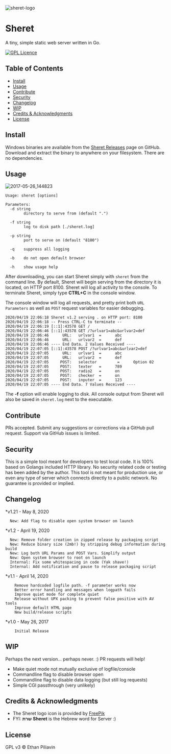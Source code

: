 ![sheret-logo](https://cloud.githubusercontent.com/assets/254784/26507827/1d32d530-4220-11e7-8d1c-96d3b0abda36.png)

# Sheret
A tiny, simple static web server written in Go.

[![GPL Licence](https://badges.frapsoft.com/os/gpl/gpl.svg?v=103)](https://opensource.org/licenses/GPL-3.0/)

## Table of Contents

- [Install](#install)
- [Usage](#usage)
- [Contribute](#contribute)
- [Security](#security)
- [Changelog](#changelog)
- [WIP](#wip)
- [Credits & Acknowledgments](#credits)
- [License](#license)

## Install

Windows binaries are available from the [Sheret Releases](https://github.com/ethanpil/sheret/releases) page on GitHub. Download and extract the binary to anywhere on your filesystem. There are no dependencies.

## Usage

![2017-05-26_144823](https://cloud.githubusercontent.com/assets/254784/26508345/68218c92-4222-11e7-9692-d8d1d21af680.jpg)

```
Usage: sheret [options]

Parameters:
  -d string
        directory to serve from (default ".")
  
  -f string
  	    log to disk path [./sheret.log]
  
  -p string
        port to serve on (default "8100")
  
  -q    suppress all logging
  
  -b    do not open default browser
  
  -h    show usage help
```

After downloading, you can start Sheret simply with `sheret` from the command line. By default, Sheret will begin serving from the directory it is located, on HTTP port 8100. Sheret will log all activity to the console. To terminate Sheret, simply type **CTRL+C** in the console window.

The console window will log all requests, and pretty print both `URL Parameters` as well as `POST` request variables for easier debugging.

```
2020/04/19 22:06:18 Sheret v1.2 serving . on HTTP port: 8100
2020/04/19 22:06:18 -- Press CTRL-C to terminate --
2020/04/19 22:06:19 [::1]:43578 GET /
2020/04/19 22:06:46 [::1]:43578 GET /?urlvar1=abc&urlvar2=def
2020/04/19 22:06:46      URL:   urlvar1  =      abc
2020/04/19 22:06:46      URL:   urlvar2  =      def
2020/04/19 22:06:46 ---- End Data. 2 Values Received ----
2020/04/19 22:07:05 [::1]:43578 POST /?urlvar1=abc&urlvar2=def
2020/04/19 22:07:05      URL:   urlvar1  =      abc
2020/04/19 22:07:05      URL:   urlvar2  =      def
2020/04/19 22:07:05     POST:   selector         =      Option 02
2020/04/19 22:07:05     POST:   texter   =      789
2020/04/19 22:07:05     POST:   radio2   =      on
2020/04/19 22:07:05     POST:   checker  =      on
2020/04/19 22:07:05     POST:   inputer  =      123
2020/04/19 22:07:05 ---- End Data. 7 Values Received ----
```

The **-f** option will enable logging to disk. All console output from Sheret will also be saved in `sheret.log` next to the executable.

## Contribute

PRs accepted. Submit any suggestions or corrections via a GitHub pull request. Support via GitHub issues is limited.

## Security

This is a simple tool meant for developers to test local code. It is 100% based on Golangs included HTTP library. No security related code or testing has been added by the author. This tool is not meant for production use, or even any type of server which connects directly to a public network. No guarantee is provided or implied.

## Changelog

*v1.21 - May 8, 2020
```
  New: Add flag to disable open system browser on launch
``` 

*v1.2 - April 19, 2020
```
  New: Remove folder creation in zipped release by packaging script 
  New: Reduce binary size (2mb!) by stripping debug information during build
  New: Log both URL Params and POST Vars. Simplify output
  New: Open system browser to root on launch
  Internal: Fix some whitespacing in code (Yak shave!)
  Internal: Add notification and pause to release packaging script
```

*v1.1 - April 14, 2020
```
	Remove hardcoded logfile path. -f parameter works now
	Better error handling and messages when logpath fails
	Improve quiet mode for complete quiet
	Release without UPX packing to prevent false positive with AV tools
	Improve default HTML page
	New build/release scripts
```

*v1.0 - May 26, 2017
```
	Initial Release
```

## WIP

Perhaps the next version... perhaps never. :) PR requests will help!

* Make quiet mode not mutually exclusive of logfile/console
* Commandline flag to disable browser open
* Commandline flag to disable data logging (but still log requests)
* Simple CGI passthrough (very unlikely)

## Credits & Acknowledgments

* The Sheret logo icon is provided by [FreePik](http://www.freepik.com/)
* FYI: **שרת** **Sheret** is the Hebrew word for Server :)

## License

GPL v3 © Ethan Piliavin